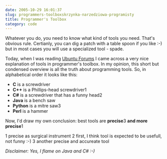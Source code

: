 ```yaml
---
date: 2005-10-29 16:01:37
slug: programmers-toolboxskrzynka-narzedziowa-programisty
title: Programmer's Toolbox
category: code
---
```


Whatever you do, you need to know what kind of tools you need. 
That's obvious rule. Certianly, you can dig a patch with a table 
spoon if you like :-) but in most cases you will use a specialized tool - spade.

Today, when I was reading [Ubuntu Forums](http://www.ubuntuforums.org) 
I came across a very nice explanation of tools in programmer's toolbox. 
In my opinion, this short but condensed overview is all the truth about programming tools. 
So, in alphabetical order it looks like this:

  * **C** is a screwdriver
  * **C++** is a Phillips-head screwdriver1
  * **C#** is a screwdriver that has a funny head2
  * **Java** is a bench saw
  * **Python** is a mitre saw3
  * **Perl** is a hammer

Now, I'd draw my own conclusion: best tools are **precise**3 **and more precise**1

1 precise as surgical instrument
2 first, I think tool is expected to be usefull, not funny :-)
3 another precise and accureate tool

_Disclaimer: Yes, I flame on Java and C# :-)_
